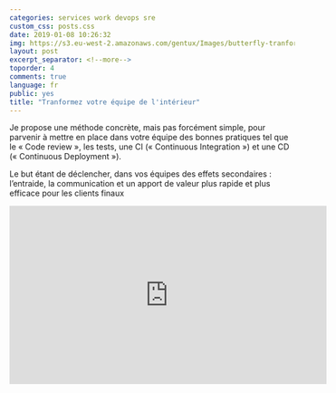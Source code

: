 ```yaml
---
categories: services work devops sre
custom_css: posts.css
date: 2019-01-08 10:26:32
img: https://s3.eu-west-2.amazonaws.com/gentux/Images/butterfly-tranformation-small.jpg
layout: post
excerpt_separator: <!--more-->
toporder: 4
comments: true
language: fr
public: yes
title: "Tranformez votre équipe de l'intérieur"
---
```


Je propose une méthode concrète, mais pas forcément simple, pour parvenir à
mettre en place dans votre équipe des bonnes pratiques tel que le « Code review
», les tests, une CI (« Continuous Integration ») et une CD (« Continuous
Deployment »).

<!--more-->

Le but étant de déclencher, dans vos équipes des effets secondaires :
l’entraide, la communication et un apport de valeur plus rapide et plus
efficace pour les clients finaux

<iframe width="560" height="315" src="https://www.youtube.com/embed/gHauuR7H7hM" frameborder="0" allow="accelerometer; autoplay; encrypted-media; gyroscope; picture-in-picture" allowfullscreen></iframe>
